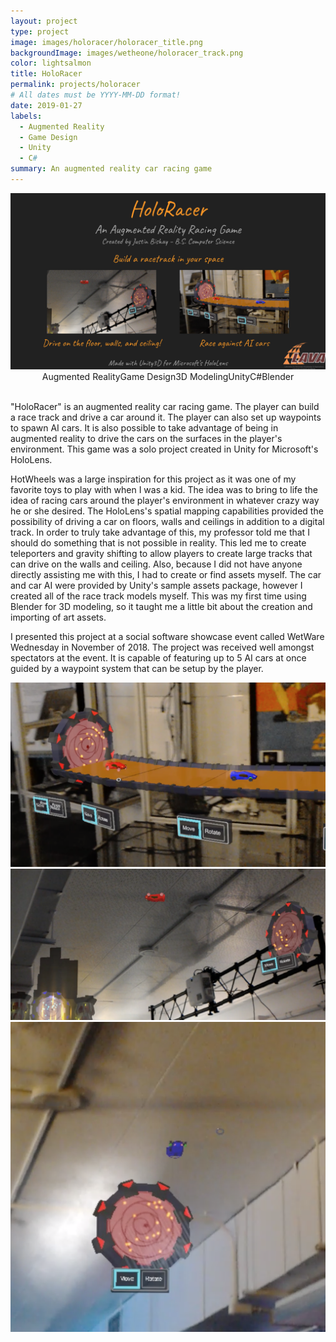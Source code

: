 ```yaml
---
layout: project
type: project
image: images/holoracer/holoracer_title.png
backgroundImage: images/wetheone/holoracer_track.png
color: lightsalmon
title: HoloRacer
permalink: projects/holoracer
# All dates must be YYYY-MM-DD format!
date: 2019-01-27
labels:
  - Augmented Reality
  - Game Design
  - Unity
  - C#
summary: An augmented reality car racing game
---
```


<img class="ui huge centered bordered image" src="../images/holoracer/holoracer_title2.png">

<div style="display: flex; justify-content: center" class="ui large labels">
  <div class="ui basic label">Augmented Reality</div>
  <div class="ui basic label">Game Design</div>
  <div class="ui basic label">3D Modeling</div>
  <div class="ui basic label">Unity</div>
  <div class="ui basic label">C#</div>
  <div class="ui basic label">Blender</div>
</div>
<br/>

"HoloRacer" is an augmented reality car racing game. The player can build a race track and drive a car around it. The player can also set up waypoints to spawn AI cars. It is also possible to take advantage of being in augmented reality to drive the cars on the surfaces in the player's environment. This game was a solo project created in Unity for Microsoft's HoloLens.

HotWheels was a large inspiration for this project as it was one of my favorite toys to play with when I was a kid. The idea was to bring to life the idea of racing cars around the player's environment in whatever crazy way he or she desired. The HoloLens's spatial mapping capabilities provided the possibility of driving a car on floors, walls and ceilings in addition to a digital track. In order to truly take advantage of this, my professor told me that I should do something that is not possible in reality. This led me to create teleporters and gravity shifting to allow players to create large tracks that can drive on the walls and ceiling. Also, because I did not have anyone directly assisting me with this, I had to create or find assets myself. The car and car AI were provided by Unity's sample assets package, however I created all of the race track models myself. This was my first time using Blender for 3D modeling, so it taught me a little bit about the creation and importing of art assets. 

I presented this project at a social software showcase event called WetWare Wednesday in November of 2018. The project was received well amongst spectators at the event. It is capable of featuring up to 5 AI cars at once guided by a waypoint system that can be setup by the player. 

<div class="ui two column grid">
  <div class="column">
    <img class="ui large bordered image" src="../images/holoracer/holoracer_track.png">
  </div>
  <div class="column">
    <img class="ui large bordered image" src="../images/holoracer/holoracer_ceilingPlayer.png">
  </div>
</div>
<img class="ui large bordered image" src="../images/holoracer/holoracer_ceilingAI.png">
